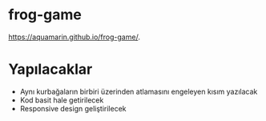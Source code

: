 # frog-game
 https://aquamarin.github.io/frog-game/.
 
# Yapılacaklar

 * Aynı kurbağaların birbiri üzerinden atlamasını engeleyen kısım yazılacak
 * Kod basit hale getirilecek
 * Responsive design geliştirilecek
